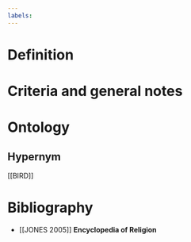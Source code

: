 ```yaml
---
labels: 
---
```


# Definition

# Criteria and general notes
# Ontology

## Hypernym
[[BIRD]]
# Bibliography
- [[JONES 2005]]
**Encyclopedia of Religion** 

